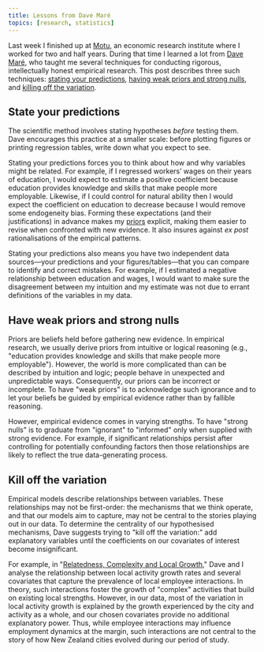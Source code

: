 ```yaml
---
title: Lessons from Dave Maré
topics: [research, statistics]
---
```


Last week I finished up at [Motu](https://motu.nz), an economic research institute where I worked for two and half years.
During that time I learned a lot from [Dave Maré](https://motu.nz/about-us/people/dave-mare/), who taught me several techniques for conducting rigorous, intellectually honest empirical research.
This post describes three such techniques:
[stating your predictions](#state-your-predictions),
[having weak priors and strong nulls](#have-weak-priors-and-strong-nulls),
and [killing off the variation](#kill-off-the-variation).

## State your predictions

The scientific method involves stating hypotheses *before* testing them.
Dave encourages this practice at a smaller scale: before plotting figures or printing regression tables, write down what you expect to see.

Stating your predictions forces you to think about how and why variables might be related.
For example, if I regressed workers’ wages on their years of education, I would expect to estimate a positive coefficient because education provides knowledge and skills that make people more employable.
Likewise, if I could control for natural ability then I would expect the coefficient on education to decrease because I would remove some endogeneity bias.
Forming these expectations (and their justifications) in advance makes my [priors](#have-weak-priors-and-strong-nulls) explicit, making them easier to revise when confronted with new evidence.
It also insures against *ex post* rationalisations of the empirical patterns.

Stating your predictions also means you have two independent data sources—your predictions and your figures/tables—that you can compare to identify and correct mistakes.
For example, if I estimated a negative relationship between education and wages, I would want to make sure the disagreement between my intuition and my estimate was not due to errant definitions of the variables in my data.

## Have weak priors and strong nulls

Priors are beliefs held before gathering new evidence.
In empirical research, we usually derive priors from intuitive or logical reasoning (e.g., "education provides knowledge and skills that make people more employable").
However, the world is more complicated than can be described by intuition and logic; people behave in unexpected and unpredictable ways.
Consequently, our priors can be incorrect or incomplete.
To have "weak priors" is to acknowledge such ignorance and to let your beliefs be guided by empirical evidence rather than by fallible reasoning.

However, empirical evidence comes in varying strengths.
To have "strong nulls" is to graduate from "ignorant" to "informed" only when supplied with strong evidence.
For example, if significant relationships persist after controlling for potentially confounding factors then those relationships are likely to reflect the true data-generating process.

## Kill off the variation

Empirical models describe relationships between variables.
These relationships may not be first-order: the mechanisms that we think operate, and that our models aim to capture, may not be central to the stories playing out in our data.
To determine the centrality of our hypothesised mechanisms, Dave suggests trying to "kill off the variation:" add explanatory variables until the coefficients on our covariates of interest become insignificant.

For example, in "[Relatedness, Complexity and Local Growth](/blog/relatedness-complexity-local-growth/)," Dave and I analyse the relationship between local activity growth rates and several covariates that capture the prevalence of local employee interactions.
In theory, such interactions foster the growth of "complex" activities that build on existing local strengths.
However, in our data, most of the variation in local activity growth is explained by the growth experienced by the city and activity as a whole, and our chosen covariates provide no additional explanatory power.
Thus, while employee interactions may influence employment dynamics at the margin, such interactions are not central to the story of how New Zealand cities evolved during our period of study.
